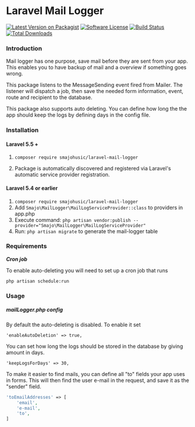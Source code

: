 # Laravel Mail Logger

[![Latest Version on Packagist](https://img.shields.io/packagist/v/smajohusic/laravel-mail-logger.svg?style=flat-square)](https://packagist.org/packages/smajohusic/laravel-mail-logger)
[![Software License](https://img.shields.io/badge/license-MIT-brightgreen.svg?style=flat-square)](LICENSE.md)
[![Build Status](https://img.shields.io/travis/smajohusic/laravel-mail-logger/master.svg?style=flat-square)](https://travis-ci.org/smajohusic/laravel-mail-logger)
[![Total Downloads](https://img.shields.io/packagist/dt/smajohusic/laravel-mail-logger.svg?style=flat-square)](https://packagist.org/packages/smajohusic/laravel-mail-logger)

### Introduction
Mail logger has one purpose, save mail before they are sent from your app. This enables you to have backup of mail and a overview if something goes wrong.

This package listens to the MessageSending event fired from Mailer. The listener will dispatch a job, then save the needed form information, event, route and recipient to the database.

This package also supports auto deleting. You can define how long the the app should keep the logs by defining days in the config file.

### Installation

#### Laravel 5.5 +
1. ``composer require smajohusic/laravel-mail-logger``

2. Package is automatically discovered and registered via Laravel's automatic service provider registration.

#### Laravel 5.4 or earlier
1. ``composer require smajohusic/laravel-mail-logger``
2. Add ``Smajo\MailLogger\MailLogServiceProvider::class`` to providers in app.php
3. Execute command: ``php artisan vendor:publish --provider="Smajo\MailLogger\MailLogServiceProvider"``
4. Run: ``php artisan migrate`` to generate the mail-logger table

### Requirements
***Cron job***

To enable auto-deleting you will need to set up a cron job that runs 

```php artisan schedule:run```

### Usage

##### mailLogger.php config

By default the auto-deleting is disabled. To enable it set

```'enableAutoDeletion' => true,```

You can set how long the logs should be stored in the database by giving amount in days.

```'keepLogsForDays' => 30,``` 

To make it easier to find mails, you can define all "to" fields your app uses in forms. This will then find the 
user e-mail in the request, and save it as the "sender" field.

```php
'toEmailAddresses' => [
    'email',
    'e-mail',
    'to',
]
``` 
